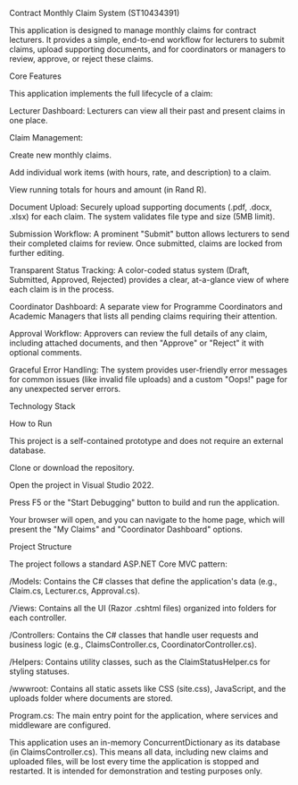 Contract Monthly Claim System (ST10434391)

This application is designed to manage monthly claims for contract lecturers. It provides a simple, end-to-end workflow for lecturers to submit claims, upload supporting documents, and for coordinators or managers to review, approve, or reject these claims.

Core Features

This application implements the full lifecycle of a claim:

Lecturer Dashboard: Lecturers can view all their past and present claims in one place.

Claim Management:

Create new monthly claims.

Add individual work items (with hours, rate, and description) to a claim.

View running totals for hours and amount (in Rand R).

Document Upload: Securely upload supporting documents (.pdf, .docx, .xlsx) for each claim. The system validates file type and size (5MB limit).

Submission Workflow: A prominent "Submit" button allows lecturers to send their completed claims for review. Once submitted, claims are locked from further editing.

Transparent Status Tracking: A color-coded status system (Draft, Submitted, Approved, Rejected) provides a clear, at-a-glance view of where each claim is in the process.

Coordinator Dashboard: A separate view for Programme Coordinators and Academic Managers that lists all pending claims requiring their attention.

Approval Workflow: Approvers can review the full details of any claim, including attached documents, and then "Approve" or "Reject" it with optional comments.

Graceful Error Handling: The system provides user-friendly error messages for common issues (like invalid file uploads) and a custom "Oops!" page for any unexpected server errors.

Technology Stack

How to Run

This project is a self-contained prototype and does not require an external database.

Clone or download the repository.

Open the project in Visual Studio 2022.

Press F5 or the "Start Debugging" button to build and run the application.

Your browser will open, and you can navigate to the home page, which will present the "My Claims" and "Coordinator Dashboard" options.

Project Structure

The project follows a standard ASP.NET Core MVC pattern:

/Models: Contains the C# classes that define the application's data (e.g., Claim.cs, Lecturer.cs, Approval.cs).

/Views: Contains all the UI (Razor .cshtml files) organized into folders for each controller.

/Controllers: Contains the C# classes that handle user requests and business logic (e.g., ClaimsController.cs, CoordinatorController.cs).

/Helpers: Contains utility classes, such as the ClaimStatusHelper.cs for styling statuses.

/wwwroot: Contains all static assets like CSS (site.css), JavaScript, and the uploads folder where documents are stored.

Program.cs: The main entry point for the application, where services and middleware are configured.


This application uses an in-memory ConcurrentDictionary as its database (in ClaimsController.cs). This means all data, including new claims and uploaded files, will be lost every time the application is stopped and restarted. It is intended for demonstration and testing purposes only.
